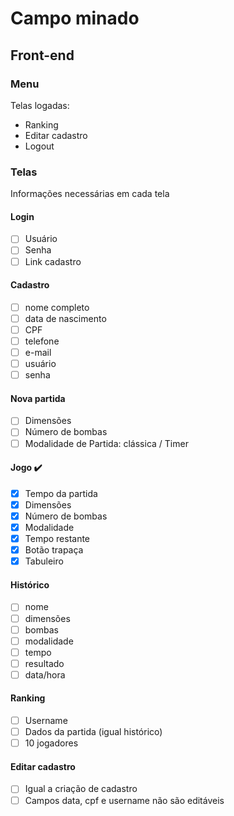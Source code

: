 # Campo minado

## Front-end

### Menu

Telas logadas:

- Ranking
- Editar cadastro
- Logout

### Telas

Informações necessárias em cada tela

#### Login
- [ ] Usuário
- [ ] Senha
- [ ] Link cadastro

#### Cadastro
- [ ] nome completo
- [ ] data de nascimento
- [ ] CPF
- [ ] telefone
- [ ] e-mail
- [ ] usuário
- [ ] senha

#### Nova partida
- [ ] Dimensões
- [ ] Número de bombas
- [ ] Modalidade de Partida: clássica / Timer

#### Jogo :heavy_check_mark:
- [x] Tempo da partida
- [x] Dimensões
- [x] Número de bombas
- [x] Modalidade
- [x] Tempo restante
- [x] Botão trapaça
- [x] Tabuleiro

#### Histórico
- [ ] nome
- [ ] dimensões
- [ ] bombas
- [ ] modalidade
- [ ] tempo
- [ ] resultado
- [ ] data/hora

#### Ranking
- [ ] Username
- [ ] Dados da partida (igual histórico)
- [ ] 10 jogadores

#### Editar cadastro
- [ ] Igual a criação de cadastro
- [ ] Campos data, cpf e username não são editáveis
